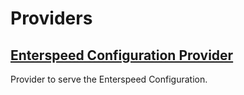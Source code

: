 # Providers

## [Enterspeed Configuration Provider](./enterspeed-configuration-provider/README.md)

Provider to serve the Enterspeed Configuration.
